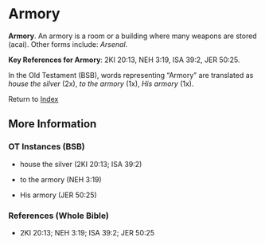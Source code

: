 # Armory
**Armory**. 
An armory is a room or a building where many weapons are stored (acai). 
Other forms include: 
*Arsenal*. 


**Key References for Armory**: 
2KI 20:13, NEH 3:19, ISA 39:2, JER 50:25. 


In the Old Testament (BSB), words representing “Armory” are translated as 
*house the silver* (2x), *to the armory* (1x), *His armory* (1x). 




Return to [Index](00-Index.md)

## More Information

### OT Instances (BSB)

* house the silver (2KI 20:13; ISA 39:2)

* to the armory (NEH 3:19)

* His armory (JER 50:25)



### References (Whole Bible)

* 2KI 20:13; NEH 3:19; ISA 39:2; JER 50:25



